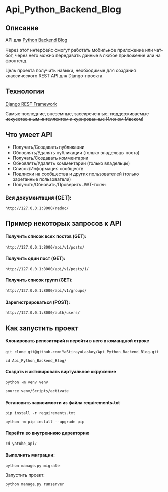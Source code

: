 # Api_Python_Backend_Blog

## Описание
API для [Python Backend Blog](https://github.com/YaStirayuLaskoy/Python-Backend-Blog)

Через этот интерфейс смогут работать мобильное приложение или чат-бот, через него можно передавать данные в любое приложение или на фронтенд.

Цель проекта получить навыки, необходимые для создания классического REST API для Django-проекта.

## Технологии
[Django REST Framework](https://www.django-rest-framework.org/)

~~Самые последние, внеземные, засекреченные, поддерживаемые искусственным интеллектом и курированные Илоном Маском!~~

## Что умеет API

- Получать/Создавать публикации
- Обновлять/Удалять публикации (только владельцы поста)
- Получать/Создавать комментарии
- Обновлять/Удалять комментарии (только владельцы)
- Список/Информация сообществ
- Подписки на сообщества и других пользователей (только зареганные пользователи)
- Получить/Обновить/Проверить JWT-токен

### Вся документация (GET):

```
http://127.0.0.1:8000/redoc/
```

## Пример некоторых запросов к API

#### Получить список всех постов (GET):

```
http://127.0.0.1:8000/api/v1/posts/
```

#### Получить один пост (GET):

```
http://127.0.0.1:8000/api/v1/posts/1/
```

#### Получить список групп (GET):

```
http://127.0.0.1:8000/api/v1/groups/
```

#### Зарегистрироваться (POST):

```
http://127.0.0.1:8000/auth/users/
```

## Как запустить проект

#### Клонировать репозиторий и перейти в него в командной строке

```
git clone git@github.com:YaStirayuLaskoy/Api_Python_Backend_Blog.git
```

```
cd Api_Python_Backend_Blog/
```

#### Cоздать и активировать виртуальное окружение

```
python -m venv venv
```

```
source venv/Scripts/activate
```

#### Установить зависимости из файла requirements.txt

```
pip install -r requirements.txt
```
```
python -m pip install --upgrade pip
```

#### Перейти во внутреннюю директорию

```
cd yatube_api/
```

#### Выполнить миграции:

```
python manage.py migrate
```

Запустить проект:

```
python manage.py runserver
```
